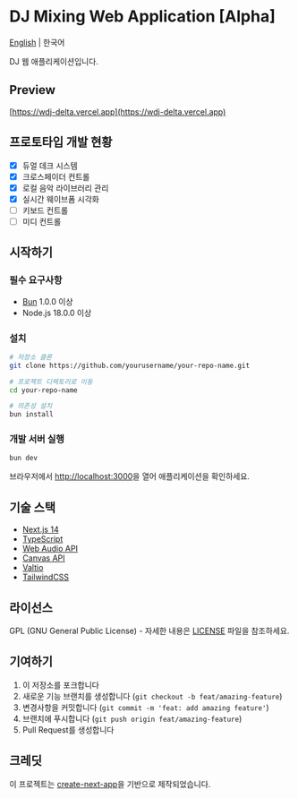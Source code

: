 # DJ Mixing Web Application [Alpha]

[English](README.en.md) | 한국어

DJ 웹 애플리케이션입니다.

## Preview

[https://wdj-delta.vercel.app](https://wdj-delta.vercel.app)

## 프로토타입 개발 현황

- [x] 듀얼 데크 시스템
- [x] 크로스페이더 컨트롤
- [x] 로컬 음악 라이브러리 관리
- [x] 실시간 웨이브폼 시각화
- [ ] 키보드 컨트롤
- [ ] 미디 컨트롤

## 시작하기

### 필수 요구사항

-   [Bun](https://bun.sh) 1.0.0 이상
-   Node.js 18.0.0 이상

### 설치

```bash
# 저장소 클론
git clone https://github.com/yourusername/your-repo-name.git

# 프로젝트 디렉토리로 이동
cd your-repo-name

# 의존성 설치
bun install
```

### 개발 서버 실행

```bash
bun dev
```

브라우저에서 [http://localhost:3000](http://localhost:3000)을 열어 애플리케이션을 확인하세요.

## 기술 스택

-   [Next.js 14](https://nextjs.org/)
-   [TypeScript](https://www.typescriptlang.org/)
-   [Web Audio API](https://developer.mozilla.org/ko/docs/Web/API/Web_Audio_API)
-   [Canvas API](https://developer.mozilla.org/en-US/docs/Web/API/Canvas_API)
-   [Valtio](https://github.com/pmndrs/valtio)
-   [TailwindCSS](https://tailwindcss.com/)

## 라이선스

GPL (GNU General Public License) - 자세한 내용은 [LICENSE](LICENSE) 파일을 참조하세요.

## 기여하기

1. 이 저장소를 포크합니다
2. 새로운 기능 브랜치를 생성합니다 (`git checkout -b feat/amazing-feature`)
3. 변경사항을 커밋합니다 (`git commit -m 'feat: add amazing feature'`)
4. 브랜치에 푸시합니다 (`git push origin feat/amazing-feature`)
5. Pull Request를 생성합니다

## 크레딧

이 프로젝트는 [create-next-app](https://github.com/vercel/next.js/tree/canary/packages/create-next-app)을 기반으로 제작되었습니다.
